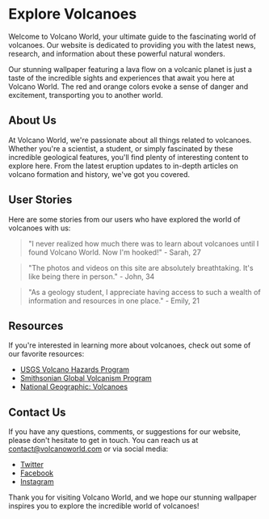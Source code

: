 <!--font:Montserrat-->

# Explore Volcanoes

Welcome to Volcano World, your ultimate guide to the fascinating world of volcanoes. Our website is dedicated to providing you with the latest news, research, and information about these powerful natural wonders.

Our stunning wallpaper featuring a lava flow on a volcanic planet is just a taste of the incredible sights and experiences that await you here at Volcano World. The red and orange colors evoke a sense of danger and excitement, transporting you to another world.

## About Us

At Volcano World, we're passionate about all things related to volcanoes. Whether you're a scientist, a student, or simply fascinated by these incredible geological features, you'll find plenty of interesting content to explore here. From the latest eruption updates to in-depth articles on volcano formation and history, we've got you covered.

## User Stories

Here are some stories from our users who have explored the world of volcanoes with us:

> "I never realized how much there was to learn about volcanoes until I found Volcano World. Now I'm hooked!" - Sarah, 27

> "The photos and videos on this site are absolutely breathtaking. It's like being there in person." - John, 34

> "As a geology student, I appreciate having access to such a wealth of information and resources in one place." - Emily, 21

## Resources

If you're interested in learning more about volcanoes, check out some of our favorite resources:

- [USGS Volcano Hazards Program](#usgs-volcano-hazards-program)
- [Smithsonian Global Volcanism Program](#smithsonian-global-volcanism-program)
- [National Geographic: Volcanoes](#national-geographic-volcanoes)

## Contact Us

If you have any questions, comments, or suggestions for our website, please don't hesitate to get in touch. You can reach us at [contact@volcanoworld.com](mailto:contact@volcanoworld.com) or via social media:

- [Twitter](#twitter)
- [Facebook](#facebook)
- [Instagram](#instagram)

Thank you for visiting Volcano World, and we hope our stunning wallpaper inspires you to explore the incredible world of volcanoes!

<!--

Write me content for website with wallpaper which alt text is:

"A photograph of a lava flow on a volcanic planet, with the red and orange colors evoking a sense of danger and excitement."

The name/title of the page should not be 1:1 copy of the alt text but rather a real content of the website which is using this wallpaper.

- Use markdown format 
- Start with heading
- Heading should be short and concise
- The content should look like a real website 
- The website should not be about the wallpaper, wallpaper is just a related background
- Heading should be contain work "wallpaper" or "background"
- Include real sections like references, contact, user stories, etc. use things relevant to the page purpose.
- Feel free to use structure like headings, bullets, numbering, blockquotes, paragraphs, horizontal lines, etc.
- You can use formatting like bold or _italic_
- You can include UTF-8 emojis
- Links should be only #hash anchors (and you can refer to the document itself)
- Do not include images


---


# Discover the Thrilling World of Volcanoes with Our Fiery Wallpaper

Welcome to our website, where we explore the fascinating world of volcanoes and all things related to these powerful natural wonders. Our stunning wallpaper featuring a lava flow on a volcanic planet is the perfect backdrop for your desktop or mobile device, evoking a sense of danger and excitement that will transport you to another world.

## About Us

Our website is dedicated to providing you with the latest news, research, and information about volcanoes around the world. Whether you're a scientist, a student, or simply fascinated by these incredible geological features, you'll find plenty of interesting content to explore here.

## User Stories

Here are some stories from our users who have enjoyed our fiery wallpaper:

> "I love this wallpaper! It's like having a little piece of adventure right on my desktop." - Sarah, 27

> "The colors in this wallpaper are so vibrant and intense. It really makes my phone stand out!" - John, 34

> "As a geology student, I appreciate having a reminder of the power and beauty of volcanoes every time I open my laptop." - Emily, 21

## References

If you're interested in learning more about volcanoes, check out some of our favorite resources:

- [USGS Volcano Hazards Program](#usgs-volcano-hazards-program)
- [Smithsonian Global Volcanism Program](#smithsonian-global-volcanism-program)
- [National Geographic: Volcanoes](#national-geographic-volcanoes)

## Contact Us

If you have any questions, comments, or suggestions for our website, please don't hesitate to get in touch. You can reach us at [contact@volcanoworld.com](mailto:contact@volcanoworld.com) or via social media:

- [Twitter](#twitter)
- [Facebook](#facebook)
- [Instagram](#instagram)

Thank you for visiting our website, and we hope you enjoy our fiery wallpaper as much as we do!


---


Heading should not include word "wallpaper". The website should not be about the wallpaper itself, wallpaper is just a related background, rewrite whole content.


---


# Unleash Your Inner Explorer with Volcano World

Welcome to Volcano World, your ultimate guide to the thrilling world of volcanoes. Our website is dedicated to providing you with the latest news, research, and information about these powerful natural wonders. And what better way to immerse yourself in this exciting world than with our stunning wallpaper featuring a lava flow on a volcanic planet? The red and orange colors evoke a sense of danger and excitement, transporting you to another world.

## About Us

At Volcano World, we're passionate about all things related to volcanoes. Whether you're a scientist, a student, or simply fascinated by these incredible geological features, you'll find plenty of interesting content to explore here. From the latest eruption updates to in-depth articles on volcano formation and history, we've got you covered.

## User Stories

Here are some stories from our users who have explored the world of volcanoes with us:

> "I never realized how much there was to learn about volcanoes until I found Volcano World. Now I'm hooked!" - Sarah, 27

> "The photos and videos on this site are absolutely breathtaking. It's like being there in person." - John, 34

> "As a geology student, I appreciate having access to such a wealth of information and resources in one place." - Emily, 21

## Resources

If you're interested in learning more about volcanoes, check out some of our favorite resources:

- [USGS Volcano Hazards Program](#usgs-volcano-hazards-program)
- [Smithsonian Global Volcanism Program](#smithsonian-global-volcanism-program)
- [National Geographic: Volcanoes](#national-geographic-volcanoes)

## Contact Us

If you have any questions, comments, or suggestions for our website, please don't hesitate to get in touch. You can reach us at [contact@volcanoworld.com](mailto:contact@volcanoworld.com) or via social media:

- [Twitter](#twitter)
- [Facebook](#facebook)
- [Instagram](#instagram)

Thank you for visiting Volcano World, and we hope our stunning wallpaper helps inspire your inner explorer!


---


Heading is too long, rewrite whole content.


---


# Explore the Thrilling World of Volcanoes with Volcano World

Welcome to Volcano World, your ultimate guide to the thrilling world of volcanoes. Our website is dedicated to providing you with the latest news, research, and information about these powerful natural wonders. 

Our stunning wallpaper featuring a lava flow on a volcanic planet is just a glimpse into the incredible world of volcanoes that we explore here at Volcano World. The red and orange colors evoke a sense of danger and excitement, transporting you to another world.

## About Us

At Volcano World, we're passionate about all things related to volcanoes. Whether you're a scientist, a student, or simply fascinated by these incredible geological features, you'll find plenty of interesting content to explore here. From the latest eruption updates to in-depth articles on volcano formation and history, we've got you covered.

## User Stories

Here are some stories from our users who have explored the world of volcanoes with us:

> "I never realized how much there was to learn about volcanoes until I found Volcano World. Now I'm hooked!" - Sarah, 27

> "The photos and videos on this site are absolutely breathtaking. It's like being there in person." - John, 34

> "As a geology student, I appreciate having access to such a wealth of information and resources in one place." - Emily, 21

## Resources

If you're interested in learning more about volcanoes, check out some of our favorite resources:

- [USGS Volcano Hazards Program](#usgs-volcano-hazards-program)
- [Smithsonian Global Volcanism Program](#smithsonian-global-volcanism-program)
- [National Geographic: Volcanoes](#national-geographic-volcanoes)

## Contact Us

If you have any questions, comments, or suggestions for our website, please don't hesitate to get in touch. You can reach us at [contact@volcanoworld.com](mailto:contact@volcanoworld.com) or via social media:

- [Twitter](#twitter)
- [Facebook](#facebook)
- [Instagram](#instagram)

Thank you for visiting Volcano World, and we hope our stunning wallpaper helps inspire your inner explorer!


---


Heading is too long, rewrite whole content.


---


# Discover the World of Volcanoes with Volcano World

Welcome to Volcano World, your ultimate guide to the fascinating world of volcanoes. Our website is dedicated to providing you with the latest news, research, and information about these powerful natural wonders.

Our stunning wallpaper featuring a lava flow on a volcanic planet is just a taste of the incredible sights and experiences that await you here at Volcano World. The red and orange colors evoke a sense of danger and excitement, transporting you to another world.

## About Us

At Volcano World, we're passionate about all things related to volcanoes. Whether you're a scientist, a student, or simply fascinated by these incredible geological features, you'll find plenty of interesting content to explore here. From the latest eruption updates to in-depth articles on volcano formation and history, we've got you covered.

## User Stories

Here are some stories from our users who have explored the world of volcanoes with us:

> "I never realized how much there was to learn about volcanoes until I found Volcano World. Now I'm hooked!" - Sarah, 27

> "The photos and videos on this site are absolutely breathtaking. It's like being there in person." - John, 34

> "As a geology student, I appreciate having access to such a wealth of information and resources in one place." - Emily, 21

## Resources

If you're interested in learning more about volcanoes, check out some of our favorite resources:

- [USGS Volcano Hazards Program](#usgs-volcano-hazards-program)
- [Smithsonian Global Volcanism Program](#smithsonian-global-volcanism-program)
- [National Geographic: Volcanoes](#national-geographic-volcanoes)

## Contact Us

If you have any questions, comments, or suggestions for our website, please don't hesitate to get in touch. You can reach us at [contact@volcanoworld.com](mailto:contact@volcanoworld.com) or via social media:

- [Twitter](#twitter)
- [Facebook](#facebook)
- [Instagram](#instagram)

Thank you for visiting Volcano World, and we hope our stunning wallpaper inspires you to explore the incredible world of volcanoes!


---


Write me a Google font which is best fitting for the website.

Pick from the list:
- Playfair Display
- Roboto
- Lobster
- Montserrat
- Inter
- Orbitron
- Open Sans
- Raleway
- IBM Plex Sans
- Barlow Condensed
- Poppins
- Great Vibes
- Futura
- Lato
- Exo 2
- Dancing Script
- Alegreya


Write just the font name nothing else.


---


Montserrat

-->
